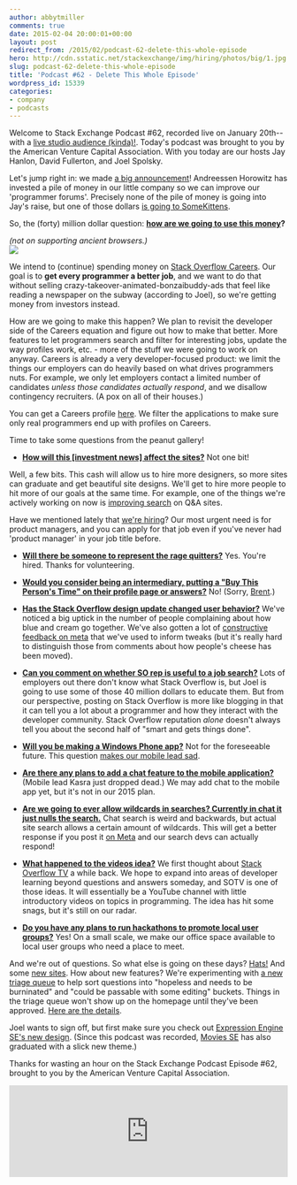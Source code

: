 ```yaml
---
author: abbytmiller
comments: true
date: 2015-02-04 20:00:01+00:00
layout: post
redirect_from: /2015/02/podcast-62-delete-this-whole-episode
hero: http://cdn.sstatic.net/stackexchange/img/hiring/photos/big/1.jpg
slug: podcast-62-delete-this-whole-episode
title: 'Podcast #62 - Delete This Whole Episode'
wordpress_id: 15339
categories:
- company
- podcasts
---
```


Welcome to Stack Exchange Podcast #62, recorded live on January 20th--with a [live studio audience (kinda)!](http://chat.stackexchange.com/transcript/message/19636047#19636047). Today's podcast was brought to you by the American Venture Capital Association. With you today are our hosts Jay Hanlon, David Fullerton, and Joel Spolsky.


Let's jump right in: we made [a big announcement](http://blog.stackoverflow.com/2015/01/andreessen-horowitz-invests-in-stack-exchange/)! Andreessen Horowitz has invested a pile of money in our little company so we can improve our 'programmer forums'. Precisely none of the pile of money is going into Jay's raise, but one of those dollars [is going to SomeKittens](http://chat.stackexchange.com/transcript/message/19637567#19637567).

So, the (forty) million dollar question: **[how are we going to use this money](http://chat.stackexchange.com/transcript/message/19637602#19637602)?**

_(not on supporting ancient browsers.)_  
[![](http://i.stack.imgur.com/gHEFZ.gif)](http://chat.stackexchange.com/transcript/message/19637817#19637817)



We intend to (continue) spending money on [Stack Overflow Careers](http://careers.stackoverflow.com/). Our goal is to **get every programmer a better job**, and we want to do that without selling crazy-takeover-animated-bonzaibuddy-ads that feel like reading a newspaper on the subway (according to Joel), so we're getting money from investors instead.

How are we going to make this happen? We plan to revisit the developer side of the Careers equation and figure out how to make that better. More features to let programmers search and filter for interesting jobs, update the way profiles work, etc. - more of the stuff we were going to work on anyway. Careers is already a very developer-focused product: we limit the things our employers can do heavily based on what drives programmers nuts. For example, we only let employers contact a limited number of candidates _unless those candidates actually respond_, and we disallow contingency recruiters. (A pox on all of their houses.) 

You can get a Careers profile [here](https://careers.stackoverflow.com/cv/get-one). We filter the applications to make sure only real programmers end up with profiles on Careers.

Time to take some questions from the peanut gallery!



	
  * [**How will this [investment news] affect the sites?**](http://chat.stackexchange.com/transcript/512?m=19637808#19637808)
Not one bit!

Well, a few bits. This cash will allow us to hire more designers, so more sites can graduate and get beautiful site designs. We'll get to hire more people to hit more of our goals at the same time. For example, one of the things we're actively working on now is [improving search](http://meta.stackoverflow.com/questions/277584/feedback-requested-search-engine-usage) on Q&A sites.

Have we mentioned lately that [we're hiring](http://stackexchange.com/about/hiring)? Our most urgent need is for product managers, and you can apply for that job even if you've never had 'product manager' in your job title before.


	
  * [**Will there be someone to represent the rage quitters?**](http://chat.stackexchange.com/transcript/512?m=19638446#19638446)
Yes. You're hired. Thanks for volunteering.


	
  * [**Would you consider being an intermediary, putting a "Buy This Person's Time" on their profile page or answers?**](http://chat.stackexchange.com/transcript/512?m=19637981#19637981)
No! (Sorry, [Brent](http://brentozar.com/).)


	
  * [**Has the Stack Overflow design update changed user behavior?**](http://chat.stackexchange.com/transcript/message/19637973#19637973)
We've noticed a big uptick in the number of people complaining about how blue and cream go together. We've also gotten a lot of [constructive feedback on meta](http://meta.stackoverflow.com/tags/design) that we've used to inform tweaks (but it's really hard to distinguish those from comments about how people's cheese has been moved).


	
  * [**Can you comment on whether SO rep is useful to a job search?**](http://chat.stackexchange.com/transcript/message/19638186#19638186)
Lots of employers out there don't know what Stack Overflow is, but Joel is going to use some of those 40 million dollars to educate them. But from our perspective, posting on Stack Overflow is more like blogging in that it can tell you a lot about a programmer and how they interact with the developer community. Stack Overflow reputation _alone_ doesn't always tell you about the second half of "smart and gets things done".


	
  * [**Will you be making a Windows Phone app?**](http://chat.stackexchange.com/transcript/message/19638845#19638845)
Not for the foreseeable future. This question [makes our mobile lead sad](http://chat.stackexchange.com/transcript/message/19638851#19638851).


	
  * [**Are there any plans to add a chat feature to the mobile application?**](http://chat.stackexchange.com/transcript/message/19638237#19638237)
(Mobile lead Kasra just dropped dead.) We may add chat to the mobile app yet, but it's not in our 2015 plan.


	
  * [**Are we going to ever allow wildcards in searches? Currently in chat it just nulls the search.**](http://chat.stackexchange.com/transcript/message/19638594#19638594)
Chat search is weird and backwards, but actual site search allows a certain amount of wildcards. This will get a better response if you post it [on Meta](http://meta.stackexchange.com/) and our search devs can actually respond!

	
  * [**What happened to the videos idea?**](http://chat.stackexchange.com/transcript/message/19639079#19639079)
We first thought about [Stack Overflow TV](http://meta.stackoverflow.com/questions/270574/an-experiment-stack-overflow-tv) a while back. We hope to expand into areas of developer learning beyond questions and answers someday, and SOTV is one of those ideas. It will essentially be a YouTube channel with little introductory videos on topics in programming. The idea has hit some snags, but it's still on our radar.


	
  * [**Do you have any plans to run hackathons to promote local user groups?**](http://chat.stackexchange.com/transcript/message/19639168#19639168)
Yes! On a small scale, we make our office space available to local user groups who need a place to meet.



And we're out of questions. So what else is going on these days? [Hats!](http://blog.stackoverflow.com/2014/12/winter-bash-2014/) And some [new sites](http://stackexchange.com/sites?view=list#newest). How about new features? We're experimenting with [a new triage queue](http://stackoverflow.com/review/triage) to help sort questions into "hopeless and needs to be burninated" and "could be passable with some editing" buckets. Things in the triage queue won't show up on the homepage until they've been approved. [Here are the details](http://meta.stackoverflow.com/questions/278380/help-us-test-question-triage).

Joel wants to sign off, but first make sure you check out [Expression Engine SE's new design](http://expressionengine.stackexchange.com/). (Since this podcast was recorded, [Movies SE](http://movies.stackexchange.com/) has also graduated with a slick new theme.)

Thanks for wasting an hour on the Stack Exchange Podcast Episode #62, brought to you by the American Venture Capital Association.

<p><iframe src="https://w.soundcloud.com/player/?url=https%3A//api.soundcloud.com/tracks/189301069&amp;color=ff5500&amp;auto_play=false&amp;hide_related=false&amp;show_comments=true&amp;show_user=true&amp;show_reposts=false" width="100%" height="166" frameborder="no" scrolling="no"></iframe></p>
